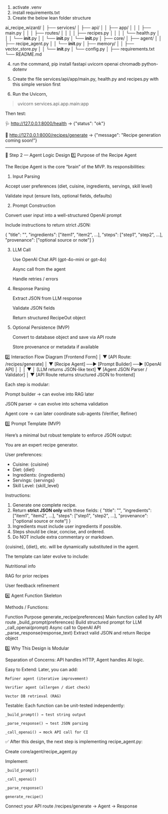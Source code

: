 1. activate .venv
2. install requirements.txt
3. Create the below lean folder structure

ai_recipe_wizard/
│
├── services/
│   ├── api/
│   │   ├── app/
│   │   │   ├── main.py
│   │   │   ├── routes/
│   │   │   │   ├── recipes.py
│   │   │   │   └── health.py
│   │   │   └── __init__.py
│   │   └── __init__.py
│   └── __init__.py
│
├── core/
│   ├── agent/
│   │   ├── recipe_agent.py
│   │   └── __init__.py
│   ├── memory/
│   │   ├── vector_store.py
│   │   └── __init__.py
│   └── config.py
│
├── requirements.txt
└── README.md

4. run the command,
pip install fastapi uvicorn openai chromadb python-dotenv

5. Create the file services/api/app/main.py, health.py and recipes.py with this simple version first

6. Run the Uvicorn,
> uvicorn services.api.app.main:app

Then test:

🩺 http://127.0.0.1:8000/health → {"status": "ok"}

🍲 http://127.0.0.1:8000/recipes/generate → {"message": "Recipe generation coming soon!"}

****************************************************************

🧠 Step 2 — Agent Logic Design
1️⃣ Purpose of the Recipe Agent

The Recipe Agent is the core “brain” of the MVP. Its responsibilities:
1. Input Parsing

Accept user preferences (diet, cuisine, ingredients, servings, skill level)

Validate input (ensure lists, optional fields, defaults)

2. Prompt Construction

Convert user input into a well-structured OpenAI prompt

Include instructions to return strict JSON:

{
  "title": "<recipe title>",
  "ingredients": ["item1", "item2", ...],
  "steps": ["step1", "step2", ...],
  "provenance": ["optional source or note"]
}


3. LLM Call

    Use OpenAI Chat API (gpt-4o-mini or gpt-4o)

    Async call from the agent

    Handle retries / errors

4. Response Parsing

    Extract JSON from LLM response

    Validate JSON fields

    Return structured RecipeOut object

5. Optional Persistence (MVP)

    Convert to database object and save via API route

    Store provenance or metadata if available

2️⃣ Interaction Flow Diagram
[Frontend Form] 
     │
     ▼
[API Route: /recipes/generate]
     │
     ▼
[Recipe Agent] ──► [Prompt Builder] ──► [OpenAI API] 
     │                      │
     │                      ▼
     │                 [LLM returns JSON-like text]
     ▼
[Agent JSON Parser / Validator]
     │
     ▼
[API Route returns structured JSON to frontend]


Each step is modular:

Prompt builder → can evolve into RAG later

JSON parser → can evolve into schema validation

Agent core → can later coordinate sub-agents (Verifier, Refiner)

3️⃣ Prompt Template (MVP)

Here’s a minimal but robust template to enforce JSON output:

You are an expert recipe generator. 

User preferences:
- Cuisine: {cuisine}
- Diet: {diet}
- Ingredients: {ingredients}
- Servings: {servings}
- Skill Level: {skill_level}

Instructions:
1. Generate one complete recipe.
2. Return **strict JSON only** with these fields:
{
  "title": "<recipe title>",
  "ingredients": ["item1", "item2", ...],
  "steps": ["step1", "step2", ...],
  "provenance": ["optional source or note"]
}
3. Ingredients must include user ingredients if possible.
4. Steps should be clear, concise, and ordered.
5. Do NOT include extra commentary or markdown.


{cuisine}, {diet}, etc. will be dynamically substituted in the agent.

The template can later evolve to include:

Nutritional info

RAG for prior recipes

User feedback refinement

4️⃣ Agent Function Skeleton

Methods / Functions:

Function	Purpose
generate_recipe(preferences)	Main function called by API route
_build_prompt(preferences)	Build structured prompt for LLM
_call_openai(prompt)	Async call to OpenAI API
_parse_response(response_text)	Extract valid JSON and return Recipe object

5️⃣ Why This Design is Modular

Separation of Concerns: API handles HTTP, Agent handles AI logic.

Easy to Extend: Later, you can add:

    Refiner agent (iterative improvement)

    Verifier agent (allergen / diet check)

    Vector DB retrieval (RAG)

Testable: Each function can be unit-tested independently:

    _build_prompt() → test string output

    _parse_response() → test JSON parsing

    _call_openai() → mock API call for CI

✅ After this design, the next step is implementing recipe_agent.py:

Create core/agent/recipe_agent.py

Implement:

    _build_prompt()

    _call_openai()

    _parse_response()

    generate_recipe()

Connect your API route /recipes/generate → Agent → Response